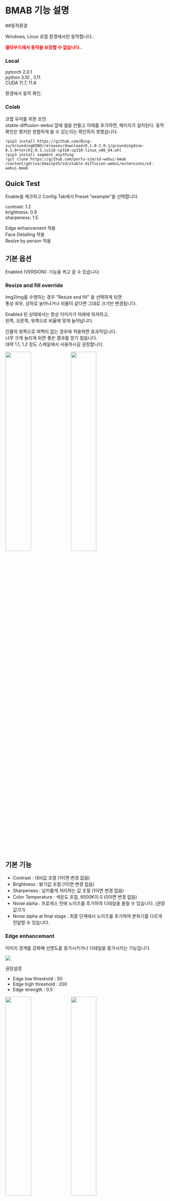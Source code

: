
# BMAB 기능 설명

##동작환경

Windows, Linux 로컬 환경에서만 동작합니다..

**<span style="color: red">클라우드에서 동작을 보장할 수 없습니다..</span>**

### Local

pytorch 2.0.1   
python 3.10 , 3.11   
CUDA 11.7, 11.8   

환경에서 동작 확인.

### Colab

코랩 유저를 위한 조언.   
stable-diffusion-webui 앞에 셀을 만들고 아래를 추가하면,
패키지가 설치된다. 동작 확인은 했지만 원할하게 쓸 수 있는지는 확인하지 못했습니다.

```
!pip3 install https://github.com/Bing-su/GroundingDINO/releases/download/0.1.0-2.0.1/groundingdino-0.1.0+torch2.0.1.cu118-cp310-cp310-linux_x86_64.whl
!pip3 install segment_anything
!git clone https://github.com/portu-sim/sd-webui-bmab /content/gdrive/$mainpth/sd/stable-diffusion-webui/extensions/sd-webui-bmab
```


## Quick Test

Enable을 체크하고 Config Tab에서 Preset "example"을 선택합니다.

contrast: 1.2   
brightness: 0.9   
sharpeness: 1.5

Edge enhancement 적용   
Face Detailing 적용   
Resize by person 적용   



## 기본 옵션

Enabled (VERSION): 기능을 켜고 끌 수 있습니다.

### Resize and fill override

Img2Img를 수행하는 경우 "Resize and fill" 을 선택하게 되면   
통상 좌우, 상하로 늘어나거나 비율이 같다면 그대로 크기만 변경됩니다.

Enabled 된 상태에서는 항상 이미지가 아래에 위치하고,   
왼쪽, 오른쪽, 윗쪽으로 비율에 맞게 늘어납니다.

인물의 윗쪽으로 여백이 없는 경우에 적용하면 효과적입니다.   
너무 크게 늘리게 되면 좋은 결과를 얻기 힘듭니다.   
대략 1.1, 1.2 정도 스케일에서 사용하시길 권장합니다.   

<p>
<img src="https://i.ibb.co/j3WzZrc/00408-3188840002.png" width="40%">
<img src="https://i.ibb.co/ZWMWVFB/00409-3188840002.png" width="40%">
</p>


## 기본 기능

* Contrast : 대비값 조절 (1이면 변경 없음)
* Brightness : 밝기값 조절 (1이면 변경 없음)
* Sharpeness : 날카롭게 처리하는 값 조절 (1이면 변경 없음)
* Color Temperature : 색온도 조절, 6500K이 0 (0이면 변경 없음)
* Noise alpha : 프로세스 전에 노이즈를 추가하여 디테일을 올릴 수 있습니다. (권장값:0.1)
* Noise alpha at final stage : 최종 단계에서 노이즈를 추가하여 분위기를 다르게 전달할 수 있습니다.

### Edge enhancemant

이미지 경계를 강화해 선명도를 증가시키거나 디테일을 증가시키는 기능입니다.

<img src="https://i.ibb.co/4sjB1Lr/edge.png">

권장설정

* Edge low threshold : 50
* Edge high threshold : 200
* Edge strength : 0.5

<p>
<img src="https://i.ibb.co/Wsw2Wrh/00598-1745587019.png" width="40%">
<img src="https://i.ibb.co/z4nCW9Z/00600-1745587019.png" width="40%">
</p>

Enabled : CHECK!!   

Contrast : 1.2   
Brightness : 0.9   
Sharpeness : 1.5   

Enable edge enhancement : CHECK!!   
Edge low threshold : 50   
Edge high threshold : 200   
Edge strength : 0.5   

## Imaging

### Blend Image in Img2Img

이미지 업로드 상자에 입력한 이미지와 Img2Img에 입력된 이미지를 Blending합니다.
Blend Alpha 값으로 두 개의 이미지를 합성합니다.
"Process before Img2Img" 옵션이 적용됩니다.

### Dino detect

Img2Img Inpainting 하는 경우에 마스크를 입력하지 않아도 Dino detect prompt에 있는 내용을 이용하여 자동으로 마스크를 생성합니다.
이미지를 업로드 하게되면 업로드된 이미지를 배경으로 하여 prompt로 입력된 부분을 업로드 이미지에 합성합니다.

#### Img2Img 에서 사용하는 경우

<p>
<img src="https://i.ibb.co/W5xs487/00027-3690585574.png" width="40%">
<img src="https://i.ibb.co/rk7xDSR/00467-2764185410.png" width="40%">
</p>
<p>
<img src="https://i.ibb.co/Byw3rY6/tmp3478vdur.png" width="40%">
<img src="https://i.ibb.co/7W6QhTG/00024-155186649.png" width="40%">
</p>



첫번째 image는 Img2Img 이미지로 지정
두번째 image는 BMAB의 Imaging에 Image 입력창에 지정

프로세스 과정에서 세번째 image를 합성하고 프롬프트에 따라서 결과가 얻어진다.   

Enabled : CHECK!!   

Contrast : 1.2   
Brightness : 0.9   
Sharpeness : 1.5

Enable dino detect : CHECK!!   
DINO detect Prompt : 1girl


#### Img2Img Inpaint 에서 사용하는 경우

DINO detect Prompt에 있는 내용대로 자동으로 마스크를 만들어준다.

<p>
<img src="https://i.ibb.co/W5xs487/00027-3690585574.png" width="30%">
<img src="https://i.ibb.co/80qQvDv/tmpnm78iuqo.png" width="30%">
<img src="https://i.ibb.co/mRT77BM/00028-2672855487.png" width="30%">
</p>


이번 예제에서는 배경을 변경했으니, inpaint 설정에서 "Inpaint Not Masked"를 선택해야 한다.   
반대로 "Inpaint Masked"를 하면 인물이 변경된다.


## Person

이 기능을 사용하게 되면 프로세스가 완료된 이후에, 인물을 감지하여 다시 그립니다.  
아래의 경우에 사용하면 효과적입니다.

* 인물이 배경에 비해 매우 작은 경우, 의복, 얼굴 등 인물 전체의 디테일이 올라갑니다.
* 4K와 같이 큰 이미지를 출력하는 경우, 업 스케일 이후에 인물이 작은 경우 이 기능을 사용하면 인물이 뚜렷해 집니다.
* Face Detailing과 같이 사용하면 좋은 효과를 볼 수 있습니다.


<img src="https://i.ibb.co/RSrvqM1/person.png">


#### Enable person detailing for landscape (EXPERIMENTAL)

풍경에서 인물을 자세하게 다시 그리는 기능을 활성화 합니다.

#### Block over-scaled image

이 기능이 켜지게 되면 인물을 찾아내서 크게 키워서 다시 그리는데 이때 확대된 이미지의 면적이 본래 이미지를 초과하게 되면 프로세스를 멈춥니다.   
sd-webui가 멈추거나 GPU를 보호하기 위한 목적입니다.

#### Auto scale if "Block over-scaled image" enabled

이 기능을 설정하면 위에서 언급한 "Block over-scaled image"로 차단될 경우 본래 이미지의 면적에 맞춰서 스케일을 조정하여 작업합니다.

#### Upscale Ratio

인물이 발견되면 주어진 비율로 키워서 자세하게 그립니다.

#### Denoising Strength

인물의 크기가 클 경우 0.4로 부족할 수 있습니다. 이런 경우 수치를 올려주세요.

#### Dilation mask

찾아낸 인물의 마스크를 확장합니다.

#### CFG Scale

인물을 다시 그릴때 사용하는 CFG scale 값입니다.

#### Large person area limit

인물이 이미지 속에서 차지하는 면적이 이 값을 초과하면 작업하지 않습니다.   
인물이 충분히 큰 경우 다시 그릴 필요가 없기 때문입니다.

#### Limit

이미지 속에 인물이 너무 많은 경우 면적단위로 큰 것부터 카운트하여 설정값을 초과하여 다시 그리지 않습니다.


<img src="https://i.ibb.co/n8PmL3P/00057-2574875327.jpg">
<img src="https://i.ibb.co/r2fdSmJ/00399-1097195856.png">


## Face

### Face Detailing

이 기능을 사용하게 되면 프로세스가 완료된 이후 After Detailer(AD)나 Detection Detailer(DD)와 같이    
얼굴을 보정합니다.   
이 기능을 동작시킨 후에 AD, DD가 동작하도록 설정한다면, 결과가 좋지 않을 수 있습니다.   

<img src="https://i.ibb.co/frx85BR/face.png">

최대 5개의 캐릭터에 대해 prompt를 별도로 지정할 수 있습니다.

#### Enable face detailing

face detailing 기능을 켜고 끌 수 있습니다.

#### Enable face detailing before hires.fix (EXPERIMENTAL)

face detailing 기능을 txt2img 과정의 hires.fix 직전에 한 번 더 수행합니다.   
얼굴을 보정한 이후에 upscale을 하기 때문에 더 좋은 품질의 이미지를 얻을 수 있습니다.   
하지만 부하가 더 들어가고, 이미지 변화가 심합니다.

#### Face detailing sort by

이미지 안에 여러 인물이 있는 경우 어떤 순서로 Detailing 할 것인지 결정합니다.

<img src="https://i.ibb.co/DR8g34t/00037-3214376443.png">
<img src="https://i.ibb.co/4JXdkpT/00036-3214376443.png">

왼쪽, 오른쪽 혹은 크기로 가능하며 없다면 기본적으로 Score 값이 높은 순서로 합니다.

#### Limit

이미지 않에 여러 인물이 있는 경우 위에서 정한 순서로 얼마나 수행할지 결정합니다.   
Limit이 1이라면 최대 1개만 수행한다는 뜻입니다.

#### Override Parameters

* Denoising Strength
* CFG Scale
* Width
* Height
* Steps
* Mask Blur

위 값에 대해 기본값이 아닌 UI에서 지정한 값을 사용합니다.

#### Inpaint Area

전체를 다시 그릴지 얼굴만 다시 그릴지를 결정합니다. 전체를 다시 그리는 것은 별로 추천하지 않습니다.

#### Only masked padding, pixels

기본값을 사용해 주세요.

#### Dilation

검출된 얼굴의 마스크 크기를 키웁니다.

#### Box threshold

Detector의 검출 값을 결정합니다. 기본값 0.35보다 작으면 face가 아닐 것으로 제외합니다.   
YOLO를 사용하는 경우 confidence를 대체합니다.

#### Face lighting (EXPERIMENTAL)

얼굴에 대한 보정 설정을 enable 하는 경우에 얼굴에 대한 밝기를 조정합니다.   
너무 큰 수치를 주면 정확한 디테일링이 되지 않을 수 있습니다.   
모자를 착용하고 있는 경우 얼굴이 정확하게 인식이 안 될 수 있습니다.


**좋은 결과를 얻기 위한 조언**

* Prompt에 얼굴 관련된 lora, textual inversion등 관련 내용을 뺍니다. sunglass 등은 무관합니다.
* 설정 파일에 얼굴마다 서로 다른 lora, textual inversion 등을 넣습니다.
* prompt에 lora, TI가 많을 경우 그림 생성 자유도가 떨어지는 것 같습니다.
* 그림속 모든 캐릭터가 공유되는 lora는 넣어주셔도 무방합니다.



## Hand

### Hand Detailing (EXPERIMENTAL)

손 표현이 잘못된 부분을 수정하는 기능입니다.   
만들어진 그림에서 손 부분을 자동으로 찾아내어 해당 부분을 다시 그리는 기능입니다.   
다만 손의 경우 다시 그려도 잘 그려질지 확실하지 않으며, 손을 자세하게 그리는 정도입니다.

<img src="https://i.ibb.co/fxQh9ZN/hand.png">

#### Enable hand detailing

손 보정 기능을 사용하도록 활성화 합니다.

#### Block over-scaled image

이 기능은 손을 찾아내어 확대해서 다시그리는 방법을 사용합니다.   
다시 그려야 하는 부분의 면적이 원래이미지를 초과하게 되면 작업을 수행하지 않습니다.   
이런 경우에는 Upscale Ratio를 줄이거나, 이 기능을 꺼야하는데, 이 기능을 끄면 매우 큰 그림을 다시 그릴 수도 있어서 GPU에 부하가 걸릴 수 있습니다..

#### Method
* subframe : 손을 포함하여 얼굴/머리 부분까지 찾아내어 상반신을 다시 그린다.
* each hand : 손을 찾아내여 3배 크기의 주변부 까지 다시 그려 손만 적용한다.
* each hand inpaint : 손을 찾아내어 3재 크기의 주변부를 기반으로 손만 다시 그린다.   
  매우 극단적으로 변형될 수 있어서 잘 그려지기 어렵다 모양이 갖춰진다면, subframe으로 다시 그리는 것을 추천한다.
* at once : 찾아낸 손을 모두 한번에 다시 그린다.
  

#### Prompt

Subframe에서는 입력하지 않을 것을 권장합니다.   
each hand, each hand inpaint시에 손 관련 프롬프트를 입력합니다.

#### Negative Prompt

Subframe에서는 입력하지 않을 것을 권장합니다.   
each hand, each hand inpaint시에 손 관련 네거티브 프롬프트를 입력합니다.

#### Denoising Strength

다시 그리는 경우 Denoising Strength 값 입니다.
* subframe : 0.4 권장
* 기타 0.55 이상 권장

#### CFG Scale

다시 그리는 경우 CFG Scale 값 입니다.

#### Upscale Ratio
상반신 / 손 주변을 찾아내어 얼마나 크게 확대하여 다시 그릴 것인지 지정한다.   
무조건 크게 그린다고 성공확률이 올라가는 것은 아니다.  
* subframe : 2.0
* 기타 : 2.0~4.0

#### Box Threshold

손을 찾아내지 못하는 경우 이 값을 낮추면, 찾아낼 수 있는 확률이 올라갑니다.   
하지만 잘 못 찾아낼 가능성도 올라갑니다.

#### Box Dilation

찾아낸 박스(손을 포함하여)의 외곽 부분을 얼마나 크게 할 것이 결정합니다. (only for subframe)

#### Inpaint Area

찾아낸 박스 전체를 다시 그릴 것인지, 손만 다시 그릴 것인지를 결정한다.   
손만 다시그리는 경우 손 모양이 원하지 않게 바뀔 수 있으나 크게 변경된다.   

#### Only masked padding

찾아낸 손의 내부 공간을 얼마 정도로 채울지를 결정합니다. 딱히 변경할 일 없습니다.

#### Additional Parameter

현재는 제공하지 않지만 향후 고급 사용자를 위한 옵션을 제공할 예정입니다.


## Resize

### Resize by person

그림 속 인물중 가장 신장이 큰 사람의 길이와 그림 높이의 비율이 설정값을 넘어가면 비율을 설정값로 맞추는 기능입니다.   
설정값이 0.90이고 인물의 전체 길이: 그림 높이의 비율이 0.95라고 한다면   
배경을 늘려서 인물의 비율이 0.90이 되도록 합니다.   
배경은 왼쪽, 오른쪽, 위쪽으로 늘어납니다.

**<span style="color: red">denoising strength는 0.6 이상 주셔야 주변부 이미지 왜곡이 발생하지 않습니다.</span>**


<p>
<img src="https://i.ibb.co/j3WzZrc/00408-3188840002.png" width="40%">
<img src="https://i.ibb.co/ZWMWVFB/00409-3188840002.png" width="40%">
</p>

Enabled : CHECK!!   

Contrast : 1.2   
Brightness : 0.9   
Sharpeness : 1.5   

Enable resize by person : CHECK!!   
Resize by person : 0.85

### Enable upscale at final stage

이미지 생성이 완료되고 난 이후에 Upscale을 수행합니다.   
960x540으로 생성하고 hires.fix를 x2로 하면 1920x1080 이미지가 나오는데   
여기서 Upscale을 x2를 하면 4K 이미지가 나오게 됩니다.

#### Detailing after upscale

이 옵션을 설정하면 위에서 언급한 Person, Face, Hand 에 대한 detailing을 upscale 이후에 수행합니다.   

#### Upscale Ratio

이미지를 얼마나 upscale할지 결정합니다.


## Control Net (EXPERIMENTAL, NOW TESTING)

BMAB에서 control net을 제어하여 이미지를 생성합니다.
현재는 resize by person 기능만 제공하며 openpose로 구현되어 있습니다.

<img src="https://i.ibb.co/t8H4dN8/e5f483112a7e5d3169401b495245d14a49fde99a57c7099f8a5bf34769dc12ac.webp">

이미지 생성 준비 단계에서 설정과 동일한 이미지를 뽑아 control net의 입력으로 자동으로 넣어줍니다.
이때 인물의 크기를 비교하여 설정값에 맞춰 크기를 줄여서 입력을 넣어줍니다.

<img src="https://i.ibb.co/zQtWbSf/00084-2574875327.png" width="40%">
<img src="https://i.ibb.co/n8PmL3P/00057-2574875327.jpg" width="40%">


